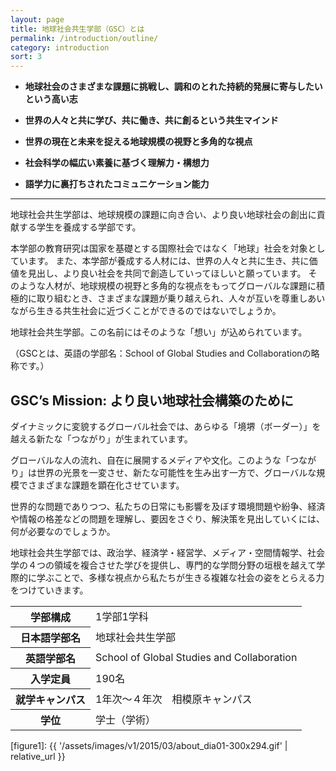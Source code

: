 ```yaml
---
layout: page
title: 地球社会共生学部（GSC）とは
permalink: /introduction/outline/
category: introduction
sort: 3
---
```


* **地球社会のさまざまな課題に挑戦し、調和のとれた持続的発展に寄与したいという高い志**

* **世界の人々と共に学び、共に働き、共に創るという共生マインド**

* **世界の現在と未来を捉える地球規模の視野と多角的な視点**

* **社会科学の幅広い素養に基づく理解力・構想力**

* **語学力に裏打ちされたコミュニケーション能力**

---

地球社会共生学部は、地球規模の課題に向き合い、より良い地球社会の創出に貢献する学生を養成する学部です。

本学部の教育研究は国家を基礎とする国際社会ではなく「地球」社会を対象としています。
また、本学部が養成する人材には、世界の人々と共に生き、共に価値を見出し、より良い社会を共同で創造していってほしいと願っています。
そのような人材が、地球規模の視野と多角的な視点をもってグローバルな課題に積極的に取り組むとき、さまざまな課題が乗り越えられ、人々が互いを尊重しあいながら生きる共生社会に近づくことができるのではないでしょうか。

地球社会共生学部。この名前にはそのような「想い」が込められています。

（GSCとは、英語の学部名：School of Global Studies and Collaborationの略称です。）


## GSC’s Mission: より良い地球社会構築のために

ダイナミックに変貌するグローバル社会では、あらゆる「境堺（ボーダー）」を越える新たな「つながり」が生まれています。

グローバルな人の流れ、自在に展開するメディアや文化。このような「つながり」は世界の光景を一変させ、新たな可能性を生み出す一方で、グローバルな規模でさまざまな課題を顕在化させています。

世界的な問題でありつつ、私たちの日常にも影響を及ぼす環境問題や紛争、経済や情報の格差などの問題を理解し、要因をさぐり、解決策を見出していくには、何が必要なのでしょうか。

地球社会共生学部では、政治学、経済学・経営学、メディア・空間情報学、社会学の４つの領域を複合させた学びを提供し、専門的な学問分野の垣根を越えて学際的に学ぶことで、多様な視点から私たちが生きる複雑な社会の姿をとらえる力をつけていきます。



<table>
  <tbody>
    <tr>
      <th>学部構成</th>
      <td>1学部1学科</td>
    </tr>
    <tr>
      <th>日本語学部名</th>
      <td>地球社会共生学部</td>
    </tr>
    <tr>
      <th>英語学部名</th>
      <td>School of Global Studies and Collaboration</td>
    </tr>
    <tr>
      <th>入学定員</th>
      <td>190名</td>
    </tr>
    <tr>
      <th>就学キャンパス</th>
      <td>1年次～４年次　相模原キャンパス</td>
    </tr>
    <tr>
      <th>学位</th>
      <td>学士（学術）</td>
    </tr>
  </tbody>
</table>

[figure1]: {{ '/assets/images/v1/2015/03/about_dia01-300x294.gif' | relative_url }}
